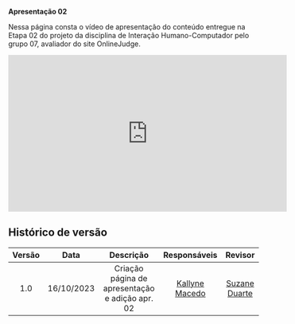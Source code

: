 **Apresentação 02**

Nessa página consta o vídeo de apresentação do conteúdo entregue na Etapa 02 do projeto da disciplina de Interação Humano-Computador pelo grupo 07, avaliador do site OnlineJudge.

<iframe width="560" height="315" src="https://www.youtube.com/embed/llJjb0fP84E?si=V1OJJVgDNVp7GGKs" title="YouTube video player" frameborder="0" allow="accelerometer; autoplay; clipboard-write; encrypted-media; gyroscope; picture-in-picture; web-share" allowfullscreen></iframe>

## Histórico de versão

| Versão |    Data    |             Descrição             |                                       Responsáveis                                       |                    Revisor                    |
| :-----: | :--------: | :---------------------------------: | :----------------------------------------------------------------------------------------: | :-------------------------------------------: |
| 1.0 | 16/10/2023 | Criação página de apresentação e adição apr. 02 | [Kallyne Macedo](https://github.com/kalipassos) | [Suzane Duarte](https://github.com/suzaneduarte) |
